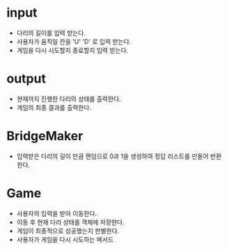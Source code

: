 # input
* 다리의 길이를 입력 받는다.
* 사용자가 움직일 칸을 'U' 'D' 로 입력 받는다.
* 게임을 다시 시도할지 종료할지 입력 받는다.

# output
* 현재까지 진행한 다리의 상태를 출력한다.
* 게임의 최종 결과를 출력한다.

# BridgeMaker
* 입력받은 다리의 길이 만큼 랜덤으로 0과 1을 생성하여 정답 리스트를 만들어 반환한다.

# Game
* 사용자의 입력을 받아 이동한다.
* 이동 후 현재 다리 상태를 객체에 저장한다.
* 게임이 최종적으로 성공했는지 판별한다.
* 사용자가 게임을 다시 시도하는 메서드

